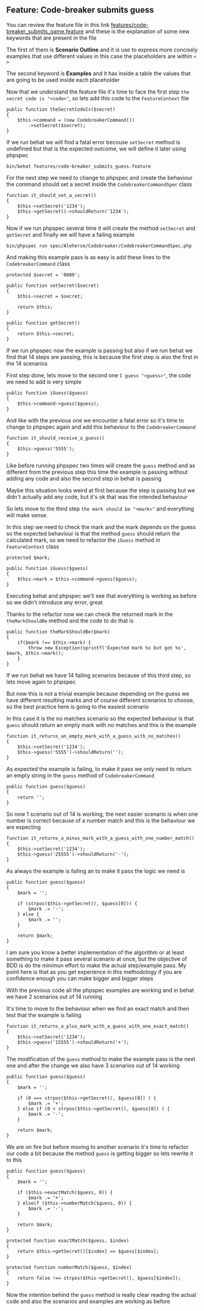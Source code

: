 ## Feature: Code-breaker submits guess

You can review the feature file in this link [features/code-breaker_submits_game.feature](https://github.com/aleherse/katas-BDD/tree/master/02-codebreaker/features/features/code-breaker_submits_game.feature) and these is the explanation of some new keywords that are present in the file

The first of them is **Scenario Outline** and it is use to express more concisely examples that use different values in this case the placeholders are within `< >`

The second keyword is **Examples** and it has inside a table the values that are going to be used inside each placeholder

Now that we understand the feature file it's time to face the first step `the secret code is "<code>"`, so lets add this code to the `FeatureContext` file

    public function theSecretCodeIs($secret)
    {
        $this->command = (new CodebreakerCommand())
            ->setSecret($secret);
    }

If we run behat we will find a fatal error becouse `setSecret` method is undefined but that is the expected outcome, we will define it later using phpspec

    bin/behat features/code-breaker_submits_guess.feature

For the next step we need to change to phpspec and create the behaviour the command should set a secret inside the `CodebreakerCommandSpec` class

    function it_should_set_a_secret()
    {
        $this->setSecret('1234');
        $this->getSecret()->shouldReturn('1234');
    }

Now if we run phpspec several time it will create the method `setSecret` and `getSecret` and finally we will have a failing example

    bin/phpspec run spec/Aleherse/Codebreaker/CodebreakerCommandSpec.php

And making this example pass is as easy is add these lines to the `CodebreakerCommand` class

    protected $secret = '0000';

    public function setSecret($secret)
    {
        $this->secret = $secret;

        return $this;
    }

    public function getSecret()
    {
        return $this->secret;
    }

If we run phpspec now the example is passing but also if we run behat we find that 14 steps are passing, this is because the first step is also the first in the 14 scenarios

First step done, lets move to the second one `I guess "<guess>"`, the code we need to add is very simple

    public function iGuess($guess)
    {
        $this->command->guess($guess);
    }

And like with the previous one we encounter a fatal error so it's time to change to phpspec again and add this behaviour to the `CodebreakerCommand`

    function it_should_receive_a_guess()
    {
        $this->guess('5555');
    }

Like before running phpspec two times will create the `guess` method and as different from the previous step this time the example is passing without adding any code and also the second step in behat is passing

Maybe this situation looks weird at first because the step is passing but we didn't actually add any code, but it's ok that was the intended behaviour

So lets move to the third step `the mark should be "<mark>"` and everything will make sense.

In this step we need to check the mark and the mark depends on the guess so the expected behaviour is that the method `guess` should return the calculated mark, so we need to refactor the `iGuess` method in `FeatureContext` class

    protected $mark;

    public function iGuess($guess)
    {
        $this->mark = $this->command->guess($guess);
    }

Executing behat and phpspec we'll see that everything is working as before so we didn't introduce any error, great

Thanks to the refactor now we can check the returned mark in the `theMarkShouldBe` method and the code to do that is

    public function theMarkShouldBe($mark)
    {
        if($mark !== $this->mark) {
            throw new Exception(sprintf('Expected mark %s but got %s', $mark, $this->mark));
        }
    }

If we run behat we have 14 failing scenarios because of this third step, so lets move again to phpspec

But now this is not a trivial example because depending on the guess we have different resulting marks and of course different scenarios to choose, so the best practice here is going to the easiest scenario

In this case it is the no matches scenario so the expected behaviour is that `guess` should return an empty mark with no matches and this is the example

    function it_returns_an_empty_mark_with_a_guess_with_no_matches()
    {
        $this->setSecret('1234');
        $this->guess('5555')->shouldReturn('');
    }

As expected the example is failing, to make it pass we only need to return an empty string in the `guess` method of `CodebreakerCommand`

    public function guess($guess)
    {
        return '';
    }

So now 1 scenario out of 14 is working, the next easier scenario is when one number is correct because of a number match and this is the behaviour we are expecting

    function it_returns_a_minus_mark_with_a_guess_with_one_number_match()
    {
        $this->setSecret('1234');
        $this->guess('25555')->shouldReturn('-');
    }

As always the example is failing an to make it pass the logic we need is

    public function guess($guess)
    {
        $mark = '';

        if (strpos($this->getSecret(), $guess[0])) {
            $mark .= '-';
        } else {
            $mark .= '';
        }

        return $mark;
    }

I am sure you know a better implementation of the algorithm or at least something to make it pass several scenario at once, but the objective of BDD is do the minimun effort to make the actual step/example pass. My point here is that as you get experience in this methodology if you are confidence enough you can make bigger and bigger steps

With the previous code all the phpspec examples are working and in behat we have 2 scenarios out of 14 running

It's time to move to the behaviour when we find an exact match and then test that the example is failing

    function it_returns_a_plus_mark_with_a_guess_with_one_exact_match()
    {
        $this->setSecret('1234');
        $this->guess('15555')->shouldReturn('+');
    }

The modification of the `guess` method to make the example pass is the next one and after the change we also have 3 scenarios out of 14 working

    public function guess($guess)
    {
        $mark = '';

        if (0 === strpos($this->getSecret(), $guess[0]) ) {
            $mark .= '+';
        } else if (0 < strpos($this->getSecret(), $guess[0]) ) {
            $mark .= '-';
        }

        return $mark;
    }

We are on fire but before moving to another scenario it's time to refactor our code a bit because the method `guess` is getting bigger so lets rewrite it to this

    public function guess($guess)
    {
        $mark = '';

        if ($this->exactMatch($guess, 0)) {
            $mark .= '+';
        } elseif ($this->numberMatch($guess, 0)) {
            $mark .= '-';
        }

        return $mark;
    }

    protected function exactMatch($guess, $index)
    {
        return $this->getSecret()[$index] == $guess[$index];
    }

    protected function numberMatch($guess, $index)
    {
        return false !== strpos($this->getSecret(), $guess[$index]);
    }

Now the intention behind the `guess` method is really clear reading the actual code and also the scenarios and examples are working as before
